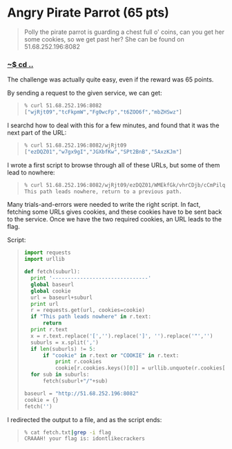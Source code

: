 # Angry Pirate Parrot (65 pts)

>Polly the pirate parrot is guarding a chest full o' coins,
>can you get her some cookies, so we get past her? 
>She can be found on 51.68.252.196:8082

### [~$ cd ..](../)

The challenge was actually quite easy, even if the reward was 65 points.

By sending a request to the given service, we can get:

> ```sh
> % curl 51.68.252.196:8082 
>["wjRjt09","tcFkpmW","Fg0wcFp","t6ZOO6f","mbZHSwz"]
> ```

I searchd how to deal with this for a few minutes, and found that it was the next part of the URL:

> ```sh
> % curl 51.68.252.196:8082/wjRjt09
>["ezDQZ01","w7gx9gI","JGXbfKw","SPt2BnB","5AxzKJm"]
> ```

I wrote a first script to browse through all of these URLs, but some of them lead to nowhere:

> ```sh
> % curl 51.68.252.196:8082/wjRjt09/ezDQZ01/WMEkfGk/vhrCDjb/cCmPilq
> This path leads nowhere, return to a previous path.
> ```

Many trials-and-errors were needed to write the right script. In fact, fetching some URLs gives cookies, and these cookies have to be sent back to the service.
Once we have the two required cookies, an URL leads to the flag.

Script:

> ```python
>import requests
>import urllib
>
>def fetch(suburl):
>	print '-------------------------------'
>	global baseurl
>	global cookie
>	url = baseurl+suburl
>	print url
>	r = requests.get(url, cookies=cookie)
>	if "This path leads nowhere" in r.text:
>		return
>	print r.text
>	x = r.text.replace('[','').replace(']', '').replace('"','')
>	suburls = x.split(',')
>	if len(suburls) != 5:
>		if "cookie" in r.text or "COOKIE" in r.text:
>			print r.cookies
>			cookie[r.cookies.keys()[0]] = urllib.unquote(r.cookies[r.cookies.keys()[0]]).decode('utf8')
>	for sub in suburls:
>		fetch(suburl+"/"+sub)
>
>baseurl = "http://51.68.252.196:8082"
>cookie = {}
>fetch('')
> ```

I redirected the output to a file, and as the script ends:
> ```sh
>% cat fetch.txt|grep -i flag  
> CRAAAH! your flag is: idontlikecrackers
> ```
